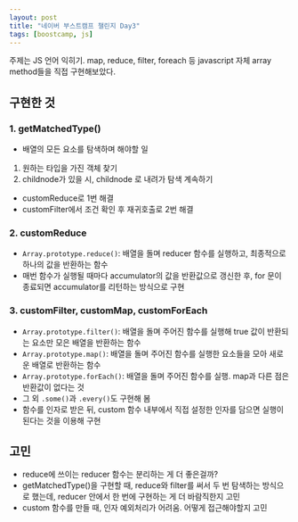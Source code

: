 ```yaml
---
layout: post
title: "네이버 부스트캠프 챌린지 Day3"
tags: [boostcamp, js]
---
```


주제는 JS 언어 익히기. map, reduce, filter, foreach 등 javascript 자체 array method들을 직접 구현해보았다.

## **구현한 것**

### **1. getMatchedType()**

-   배열의 모든 요소를 탐색하며 해야할 일

1. 원하는 타입을 가진 객체 찾기
2. childnode가 있을 시, childnode 로 내려가 탐색 계속하기

-   customReduce로 1번 해결
-   customFilter에서 조건 확인 후 재귀호출로 2번 해결

### **2. customReduce**

-   `Array.prototype.reduce()`: 배열을 돌며 reducer 함수를 실행하고, 최종적으로 하나의 값을 반환하는 함수
-   매번 함수가 실행될 때마다 accumulator의 값을 반환값으로 갱신한 후, for 문이 종료되면 accumulator를 리턴하는 방식으로 구현

### **3. customFilter, customMap, customForEach**

-   `Array.prototype.filter()`: 배열을 돌며 주어진 함수를 실행해 true 값이 반환되는 요소만 모은 배열을 반환하는 함수
-   `Array.prototype.map()`: 배열을 돌며 주어진 함수를 실행한 요소들을 모아 새로운 배열로 반환하는 함수
-   `Array.prototype.forEach()`: 배열을 돌며 주어진 함수를 실행. map과 다른 점은 반환값이 없다는 것
-   그 외 `.some()`과 `.every()`도 구현해 봄
-   함수를 인자로 받은 뒤, custom 함수 내부에서 직접 설정한 인자를 담으면 실행이 된다는 것을 이용해 구현

## **고민**

-   reduce에 쓰이는 reducer 함수는 분리하는 게 더 좋은걸까?
-   getMatchedType()을 구현할 때, reduce와 filter를 써서 두 번 탐색하는 방식으로 했는데, reducer 안에서 한 번에 구현하는 게 더 바람직한지 고민
-   custom 함수를 만들 때, 인자 예외처리가 어려움. 어떻게 접근해야할지 고민
